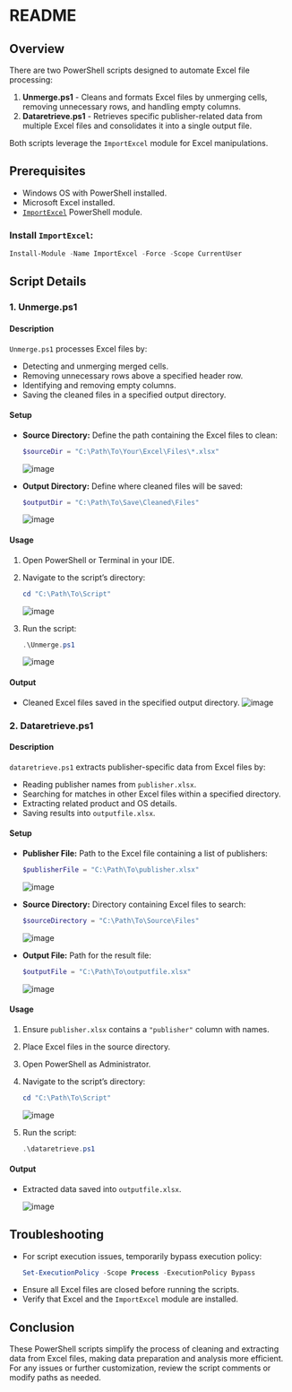# README

## Overview
There are two PowerShell scripts designed to automate Excel file processing:

1. **Unmerge.ps1** - Cleans and formats Excel files by unmerging cells, removing unnecessary rows, and handling empty columns.
2. **Dataretrieve.ps1** - Retrieves specific publisher-related data from multiple Excel files and consolidates it into a single output file.

Both scripts leverage the `ImportExcel` module for Excel manipulations.

## Prerequisites
- Windows OS with PowerShell installed.
- Microsoft Excel installed.
- [`ImportExcel`](https://www.powershellgallery.com/packages/ImportExcel) PowerShell module.

### Install `ImportExcel`:
```powershell
Install-Module -Name ImportExcel -Force -Scope CurrentUser
```

## Script Details

### 1. Unmerge.ps1
#### Description
`Unmerge.ps1` processes Excel files by:
- Detecting and unmerging merged cells.
- Removing unnecessary rows above a specified header row.
- Identifying and removing empty columns.
- Saving the cleaned files in a specified output directory.

#### Setup
- **Source Directory:** Define the path containing the Excel files to clean:
  ```powershell
  $sourceDir = "C:\Path\To\Your\Excel\Files\*.xlsx"
  ```
  ![image](https://github.com/user-attachments/assets/c9432a50-f590-4aef-b1d9-9efacc6baca1)

- **Output Directory:** Define where cleaned files will be saved:
  ```powershell
  $outputDir = "C:\Path\To\Save\Cleaned\Files"
  ```
  ![image](https://github.com/user-attachments/assets/77363dd5-be0d-4ede-9629-af187142878f)

#### Usage
1. Open PowerShell or Terminal in your IDE.

2. Navigate to the script’s directory:
   ```powershell
   cd "C:\Path\To\Script"
   ```
   ![image](https://github.com/user-attachments/assets/83d7c1d7-2932-4cc2-9869-92cc3318283b)

   
3. Run the script:
   ```powershell
   .\Unmerge.ps1
   ```
   ![image](https://github.com/user-attachments/assets/72d47331-002f-4ff4-b8c9-757ec94d9a13)
   

#### Output
- Cleaned Excel files saved in the specified output directory.
  ![image](https://github.com/user-attachments/assets/aba992b0-93b9-4e0e-9a47-b3f20bb0abdb)


### 2. Dataretrieve.ps1
#### Description
`dataretrieve.ps1` extracts publisher-specific data from Excel files by:
- Reading publisher names from `publisher.xlsx`.
- Searching for matches in other Excel files within a specified directory.
- Extracting related product and OS details.
- Saving results into `outputfile.xlsx`.

#### Setup
- **Publisher File:** Path to the Excel file containing a list of publishers:
  ```powershell
  $publisherFile = "C:\Path\To\publisher.xlsx"
  ```
  ![image](https://github.com/user-attachments/assets/20fb7e14-363e-4db5-b788-241b6284b776)

- **Source Directory:** Directory containing Excel files to search:
  ```powershell
  $sourceDirectory = "C:\Path\To\Source\Files"
  ```
  ![image](https://github.com/user-attachments/assets/835b3942-a053-4daf-a429-48c6622b3ff6)

- **Output File:** Path for the result file:
  ```powershell
  $outputFile = "C:\Path\To\outputfile.xlsx"
  ```
  ![image](https://github.com/user-attachments/assets/695b410f-0571-4d5e-ba7b-09fa15ea1a0e)


#### Usage
1. Ensure `publisher.xlsx` contains a `"publisher"` column with names.
2. Place Excel files in the source directory.
3. Open PowerShell as Administrator.
4. Navigate to the script’s directory:
   ```powershell
   cd "C:\Path\To\Script"
   ```
   ![image](https://github.com/user-attachments/assets/ce86de28-3e32-4d2f-9f3c-dc12d21498cb)

5. Run the script:
   ```powershell
   .\dataretrieve.ps1
   ```

#### Output
- Extracted data saved into `outputfile.xlsx`.

  ![image](https://github.com/user-attachments/assets/e5c63f82-4d44-4572-8119-e0b5db8caed6)


## Troubleshooting
- For script execution issues, temporarily bypass execution policy:
  ```powershell
  Set-ExecutionPolicy -Scope Process -ExecutionPolicy Bypass
  ```
- Ensure all Excel files are closed before running the scripts.
- Verify that Excel and the `ImportExcel` module are installed.

## Conclusion
These PowerShell scripts simplify the process of cleaning and extracting data from Excel files, making data preparation and analysis more efficient. For any issues or further customization, review the script comments or modify paths as needed.
